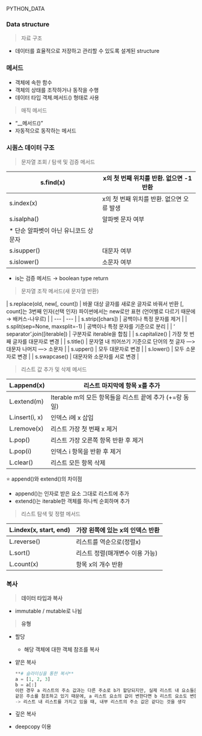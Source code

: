 PYTHON_DATA
### Data structure

> 자료 구조
> 
- 데이터를 효율적으로 저장하고 관리할 수 있도록 설계된 structure

### 메서드

- 객체에 속한 함수
- 객체의 상태를 조작하거나 동작을 수행
- 데이터 타입 객체.메서드() 형태로 사용

> 매직 메서드
> 
- “__메서드()”
- 자동적으로 동작하는 메서드

### 시퀀스 데이터 구조

> 문자열 조회 / 탐색 및 검증 메서드
> 

| s.find(x) | x의 첫 번째 위치를 반환. 없으면 -1 반환 |
| --- | --- |
| s.index(x) | x의 첫 번째 위치를 반환. 없으면 오류 발생 |
| s.isalpha() | 알파벳 문자 여부
* 단순 알파벳이 아닌 유니코드 상 문자 |
| s.isupper() | 대문자 여부 |
| s.islower() | 소문자 여부 |
- is는 검증 메서드 → boolean type return

> 문자열 조작 메서드(새 문자열 반환)
> 

| s.replace(old, new[, count]) | 바꿀 대상 글자를 새로운 글자로 바꿔서 반환
[, count]는 3번째 인자(선택 인자)
파이썬에서는 new로만 표현 (언어별로 다르기 때문에→ 배커스-나우르) |
| --- | --- |
| s.strip([chars]) | 공백이나 특정 문자를 제거 |
| s.split(sep=None, maxsplit=-1) | 공백이나 특정 문자를 기준으로 분리 |
| ‘ separator’.join([iterable]) | 구분자로 iterable을 합침 |
| s.capitalize() | 가장 첫 번째 글자를 대문자로 변경 |
| s.title() | 문자열 내 띄어쓰기 기준으로 단어의 첫 글자 —> 대문자
나머지 —> 소문자 |
| s.upper() | 모두 대문자로 변경 |
| s.lower() | 모두 소문자로 변경 |
| s.swapcase() | 대문자와 소문자를 서로 변경 |

> 리스트 값 추가 및 삭제 메서드
> 

| L.append(x) | 리스트 마지막에 항목 x를 추가 |
| --- | --- |
| L.extend(m) | Iterable m의 모든 항목들을 리스트 끝에 추가 (+=랑 동일) |
| L.insert(i, x) | 인덱스 i에 x 삽입 |
| L.remove(x) | 리스트 가장 첫 번째 x 제거 |
| L.pop() | 리스트 가장 오른쪽 항목 반환 후 제거 |
| L.pop(i) | 인덱스 i 항목을 반환 후 제거 |
| L.clear() | 리스트 모든 항목 삭제 |

⭐ append()와 extend()의 차이점

- append()는 인자로 받은 요소 그대로 리스트에 추가
- extend()는 iterable한 객체를 하나씩 순회하며 추가

> 리스트 탐색 및 정렬 메서드
> 

| L.index(x, start, end) | 가장 왼쪽에 있는 x의 인덱스 반환 |
| --- | --- |
| L.reverse() | 리스트를 역순으로(정렬x) |
| L.sort() | 리스트 정렬(매개변수 이용 가능) |
| L.count(x) | 항목 x의 개수 반환 |

### 복사

> **데이터 타입과 복사**
> 
- immutable / mutable로 나뉨

> **유형**
> 
- 할당
    - 해당 객체에 대한 객체 참조를 복사
- 얕은 복사
    
    ```python
    **# 슬라이싱을 통한 복사**
    a = [1, 2, 3]
    b = a[:]
    이런 경우 a 리스트의 주소 값과는 다른 주소로 b가 할당되지만, 실제 리스트 내 요소들은
    같은 주소를 참조하고 있기 때문에, a 리스트 요소의 값이 변한다면 b 리스트 요소도 변함
    -> 리스트 내 리스트를 가지고 있을 때, 내부 리스트의 주소 값은 같다는 것을 생각
    ```
    
- 깊은 복사
- deepcopy 이용